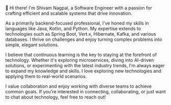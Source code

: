 👋 Hi there! I'm Shivam Nagpal, a Software Engineer with a passion for crafting efficient and scalable systems that drive innovation.

As a primarily backend-focused professional, I've honed my skills in languages like Java, Kotlin, and Python. My expertise extends to technologies such as Spring Boot, Vert.x, Hibernate, Kafka, and various databases. I thrive on challenges and enjoy turning complex problems into simple, elegant solutions.

I believe that continuous learning is the key to staying at the forefront of technology. Whether it's exploring microservices, diving into AI-driven solutions, or experimenting with the latest industry trends, I'm always eager to expand my knowledge and skills. I love exploring new technologies and applying them to real-world scenarios.

I value collaboration and enjoy working with diverse teams to achieve common goals. If you're interested in connecting, collaborating, or just want to chat about technology, feel free to reach out!
